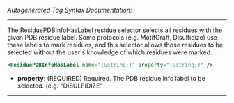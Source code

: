 <!-- THIS IS AN AUTOGENERATED FILE: Don't edit it directly, instead change the schema definition in the code itself. -->

_Autogenerated Tag Syntax Documentation:_

---
The ResiduePDBInfoHasLabel residue selector selects all residues with the given PDB residue label. Some protocols (e.g. MotifGraft, Disulfidize) use these labels to mark residues, and this selector allows those residues to be selected without the user's knowledge of which residues were marked.

```xml
<ResiduePDBInfoHasLabel name="(&string;)" property="(&string;)" />
```

-   **property**: (REQUIRED) Required. The PDB residue info label to be selected. (e.g. "DISULFIDIZE"

---
